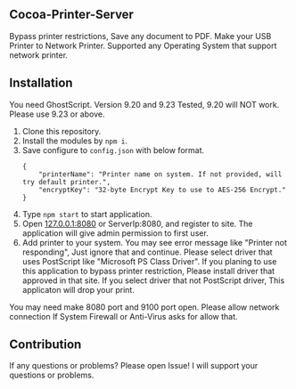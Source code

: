 ## Cocoa-Printer-Server
Bypass printer restrictions, Save any document to PDF. Make your USB Printer to Network Printer. Supported any Operating System that support network printer.

## Installation
You need GhostScript. Version 9.20 and 9.23 Tested, 9.20 will NOT work. Please use 9.23 or above.
1. Clone this repository.
1. Install the modules by `npm i`.
1. Save configure to `config.json` with below format.
	```
	{
		"printerName": "Printer name on system. If not provided, will try default printer.",
		"encryptKey": "32-byte Encrypt Key to use to AES-256 Encrypt."
	}
	```
1. Type `npm start` to start application.
1. Open [127.0.0.1:8080](https://127.0.0.1:8080) or ServerIp:8080, and register to site. The application will give admin permission to first user.
1. Add printer to your system. You may see error message like "Printer not responding", Just ignore that and continue. Please select driver that uses PostScript like "Microsoft PS Class Driver". If you planing to use this application to bypass printer restriction, Please install driver that approved in that site. If you select driver that not PostScript driver, This applicaton will drop your print.

You may need make 8080 port and 9100 port open. Please allow network connection If System Firewall or Anti-Virus asks for allow that.

## Contribution
If any questions or problems? Please open Issue! I will support your questions or problems.
